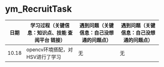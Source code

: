 # ym_RecruitTask
日期  | 学习过程（关键信息：知识点、技能 查阅平台 链接）  |遇到问题（关键信息：自己没想通的问题点）|遇到问题（关键信息：自己没想通的问题点）
 ---- | ----- | ------  | ------
10.18 | opencv环境搭配，对HSV进行了学习| 无 |无

